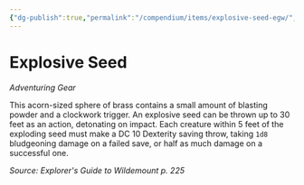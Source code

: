 ```yaml
---
{"dg-publish":true,"permalink":"/compendium/items/explosive-seed-egw/","tags":["compendium/src/5e/egw","item/gear"]}
---
```


# Explosive Seed
*Adventuring Gear*  


This acorn-sized sphere of brass contains a small amount of blasting powder and a clockwork trigger. An explosive seed can be thrown up to 30 feet as an action, detonating on impact. Each creature within 5 feet of the exploding seed must make a DC 10 Dexterity saving throw, taking `1d8` bludgeoning damage on a failed save, or half as much damage on a successful one.

*Source: Explorer's Guide to Wildemount p. 225*